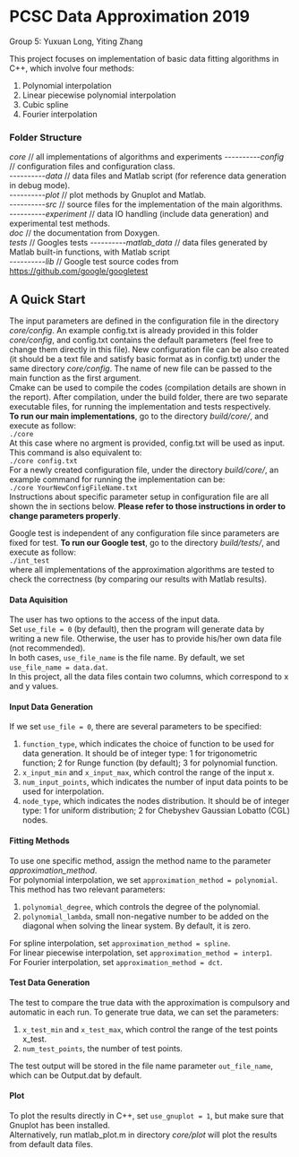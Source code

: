 # PCSC Data Approximation 2019  
Group 5: Yuxuan Long, Yiting Zhang
  
  
  
This project focuses on implementation of basic data fitting algorithms in C++, which involve four methods:  
1. Polynomial interpolation 
2. Linear piecewise polynomial interpolation
3. Cubic spline
4. Fourier interpolation

### Folder Structure
*core*              // all implementations of algorithms and experiments
----------*config*	// configuration files and configuration class.  
----------*data*		// data files and Matlab script (for reference data generation in debug mode).  
----------*plot*		// plot methods by Gnuplot and Matlab.  
----------*src*			// source files for the implementation of the main algorithms.  
----------*experiment*		// data IO handling (include data generation) and experimental test methods.  
*doc*		// the documentation from Doxygen.  
*tests*                   // Googles tests
----------*matlab_data*		// data files generated by Matlab built-in functions, with Matlab script  
----------*lib*						// Google test source codes from https://github.com/google/googletest
 
 
## A Quick Start
The input parameters are defined in the configuration file in the directory *core/config*. An example config.txt is already provided in this folder *core/config*, and config.txt contains the default parameters (feel free to change them directly in this file). New configuration file can be also created (it should be a text file and satisfy basic format as in config.txt) under the same directory *core/config*. The name of new file can be passed to the main function as the first argument.  
Cmake can be used to compile the codes (compilation details are shown in the report). After compilation, under the build folder, there are two separate executable files, for running the implementation and tests respectively.  
**To run our main implementations**, go to the directory *build/core/*, and execute as follow:  
`./core`  
At this case where no argment is provided, config.txt will be used as input. This command is also equivalent to:  
`./core config.txt`  
For a newly created configuration file, under the directory *build/core/*, an example command for running the implementation can be:  
`./core YourNewConfigFileName.txt`  
Instructions about specific parameter setup in configuration file are all shown the in sections below. **Please refer to those instructions in order to change parameters properly**.  
  
Google test is independent of any configuration file since parameters are fixed for test. **To run our Google test**, go to the directory *build/tests/*, and execute as follow:  
`./int_test`  
where all implementations of the approximation algorithms are tested to check the correctness (by comparing our results with Matlab results).  

#### Data Aquisition  
The user has two options to the access of the input data.  
Set `use_file = 0` (by default), then the program will generate data by writing a new file. Otherwise, the user has to provide his/her own data file (not recommended).  
In both cases, `use_file_name` is the file name. By default, we set `use_file_name = data.dat`.  
In this project, all the data files contain two columns, which correspond to x and y values.

#### Input Data Generation
If we set `use_file = 0`, there are several parameters to be specified:  
1. `function_type`, which indicates the choice of function to be used for data generation. It should be of integer type: 1 for trigonometric function; 2 for Runge function (by default); 3 for polynomial function.  
2. `x_input_min` and `x_input_max`, which control the range of the input x.  
3. `num_input_points`, which indicates the number of input data points to be used for interpolation.  
4. `node_type`, which indicates the nodes distribution. It should be of integer type: 1 for uniform distribution; 2 for Chebyshev Gaussian Lobatto (CGL) nodes.

#### Fitting Methods
To use one specific method, assign the method name to the parameter *approximation_method*.  
For polynomial interpolation, we set `approximation_method = polynomial`. This method has two relevant parameters:  
1. `polynomial_degree`, which controls the degree of the polynomial.  
2. `polynomial_lambda`, small non-negative number to be added on the diagonal when solving the linear system. By default, it is zero.  

For spline interpolation, set `approximation_method = spline`.  
For linear piecewise interpolation, set `approximation_method = interp1`.  
For Fourier interpolation, set `approximation_method = dct`.    

#### Test Data Generation
The test to compare the true data with the approximation is compulsory and automatic in each run. To generate true data, we can set the parameters:  
1. `x_test_min` and `x_test_max`, which control the range of the test points x_test.  
2. `num_test_points`, the number of test points.  

The test output will be stored in the file name parameter `out_file_name`, which can be Output.dat by
default.  

#### Plot
To plot the results directly in C++, set `use_gnuplot = 1`, but make sure that Gnuplot has been installed.  
Alternatively, run matlab_plot.m in directory *core/plot* will plot the results from default data files.  




